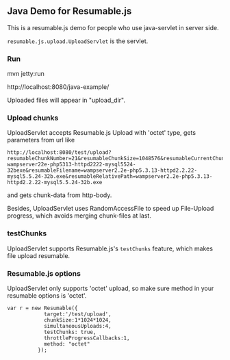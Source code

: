 ## Java Demo for Resumable.js

This is a resumable.js demo for people who use java-servlet in server side.

`resumable.js.upload.UploadServlet` is the servlet. 

### Run

mvn jetty:run

http://localhost:8080/java-example/

Uploaded files will appear in "upload_dir".

### Upload chunks

UploadServlet accepts Resumable.js Upload with 'octet' type, gets parameters from url like 

```
http://localhost:8080/test/upload?resumableChunkNumber=21&resumableChunkSize=1048576&resumableCurrentChunkSize=1048576&resumableTotalSize=28052543&resumableIdentifier=28052543-wampserver22e-php5313-httpd2222-mysql5524-32bexe&resumableFilename=wampserver2.2e-php5.3.13-httpd2.2.22-mysql5.5.24-32b.exe&resumableRelativePath=wampserver2.2e-php5.3.13-httpd2.2.22-mysql5.5.24-32b.exe
```

and gets chunk-data from http-body.

Besides, UploadServlet uses RandomAccessFile to speed up File-Upload progress, which avoids merging chunk-files at last.


### testChunks

UploadServlet supports Resumable.js's `testChunks` feature, which makes file upload resumable.


### Resumable.js options

UploadServlet only supports 'octet' upload, so make sure method in your resumable options  is 'octet'.

	var r = new Resumable({
	            target:'/test/upload',
	            chunkSize:1*1024*1024,
	            simultaneousUploads:4,
	            testChunks: true,
	            throttleProgressCallbacks:1,
	            method: "octet"
	          });


